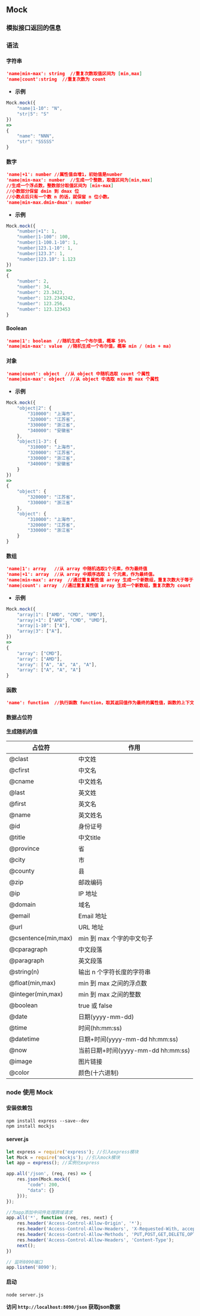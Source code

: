 ## Mock

### 模拟接口返回的信息

### 语法

#### 字符串

```json
'name|min-max': string  //重复次数取值区间为 [min,max]
'name|count':string  //重复次数为 count
```

- **示例**

```js
Mock.mock({
	"name|1-10": "N",
    "str|5": "S"
})
=>
{
	"name": "NNN",
	"str": "SSSSS"
}
```

#### 数字

```json
'name|+1': number //属性值自增1，初始值是number
'name|min-max': number  //生成一个整数，取值区间为[min,max]
//生成一个浮点数，整数部分取值区间为 [min-max]
//小数部分保留 dmin 到 dmax 位
//小数点后只有一个数 n 的话，就保留 n 位小数。
'name|min-max.dmin-dmax': number  
```

- **示例**

```js
Mock.mock({
  	"number|+1": 1,
    "number|1-100": 100,
    "number|1-100.1-10": 1,
    "number|123.1-10": 1,
    "number|123.3": 1,
    "number|123.10": 1.123
})
=>
{
    "number": 2,
    "number": 34,
    "number": 23.3423,
    "number": 123.2343242,
    "number": 123.256,
    "number": 123.123453
}
```

#### Boolean

```json
'name|1': boolean  //随机生成一个布尔值，概率 50%
'name|min-max': value  //随机生成一个布尔值，概率 min / (min + ma)
```

#### 对象

```json
'name|count': object  //从 object 中随机选取 count 个属性
'name|min-max': object  //从 object 中选取 min 到 max 个属性
```

- **示例**

```js
Mock.mock({
	"object|2": {
    	"310000": "上海市",
        "320000": "江苏省",
        "330000": "浙江省",
        "340000": "安徽省"
	},
    "object|1-3": {
    	"310000": "上海市",
        "320000": "江苏省",
        "330000": "浙江省",
        "340000": "安徽省"
	}
})
=>
{
	"object": {
        "320000": "江苏省",
		"330000": "浙江省"
  	},
    "object": {
    	"310000": "上海市",
        "320000": "江苏省",
        "330000": "浙江省"
	}
}
```

#### 数组

```json
'name|1': array   //从 array 中随机选取1个元素，作为最终值
'name|+1': array  //从 array 中顺序选取 1 个元素，作为最终值。
'name|min-max': array  //通过重复属性值 array 生成一个新数组，重复次数大于等于 min，小于等于 max
'name|count': array  //通过重复属性值 array 生成一个新数组，重复次数为 count
```

- **示例**

```js
Mock.mock({
	"array|1": ["AMD", "CMD", "UMD"],
    "array|+1": ["AMD", "CMD", "UMD"],
    "array|1-10": ["A"],
    "array|3": ["A"],
})
=>
{
    "array": ["CMD"],
    "array": ["AMD"],
    "array": ["A", "A", "A", "A"],
    "array": ["A", "A", "A"]
}
```

#### 函数

```json
'name': function  //执行函数 function，取其返回值作为最终的属性值，函数的上下文为属性 ‘name’ 所在的对象
```

#### 数据占位符

**生成随机的值**

| 占位符              | 作用                               |
| ------------------- | ---------------------------------- |
| @clast              | 中文姓                             |
| @cfirst             | 中文名                             |
| @cname              | 中文姓名                           |
| @last               | 英文姓                             |
| @first              | 英文名                             |
| @name               | 英文姓名                           |
| @id                 | 身份证号                           |
| @title              | 中文title                          |
| @province           | 省                                 |
| @city               | 市                                 |
| @county             | 县                                 |
| @zip                | 邮政编码                           |
| @ip                 | IP 地址                            |
| @domain             | 域名                               |
| @email              | Email 地址                         |
| @url                | URL 地址                           |
| @csentence(min,max) | min 到 max 个字的中文句子          |
| @cparagraph         | 中文段落                           |
| @paragraph          | 英文段落                           |
| @string(n)          | 输出 n 个字符长度的字符串          |
| @float(min,max)     | min 到 max 之间的浮点数            |
| @integer(min,max)   | min 到 max 之间的整数              |
| @boolean            | true 或 false                      |
| @date               | 日期(yyyy-mm-dd)                   |
| @time               | 时间(hh:mm:ss)                     |
| @datetime           | 日期+时间(yyyy-mm-dd hh:mm:ss)     |
| @now                | 当前日期+时间(yyyy-mm-dd hh:mm:ss) |
| @image              | 图片链接                           |
| @color              | 颜色(十六进制)                     |

### node 使用 Mock

#### 安装依赖包

```shell
npm install express --save--dev
npm install mockjs
```

#### server.js

```js
let express = require('express'); //引入express模块
let Mock = require('mockjs'); //引入mock模块
let app = express(); //实例化express

app.all('/json', (req, res) => {
    res.json(Mock.mock({
        "code": 200,
        "data": {}
    }));
});

//为app添加中间件处理跨域请求
app.all('*', function (req, res, next) {
    res.header('Access-Control-Allow-Origin', '*');
    res.header('Access-Control-Allow-Headers', 'X-Requested-With, accept, origin, content-type');
    res.header('Access-Control-Allow-Methods', 'PUT,POST,GET,DELETE,OPTIONS');
    res.header('Access-Control-Allow-Headers', 'Content-Type');
    next();
})

// 监听8090端口
app.listen('8090');
```

#### 启动

```shell
node server.js
```

**访问 `http://localhost:8090/json` 获取json数据**

